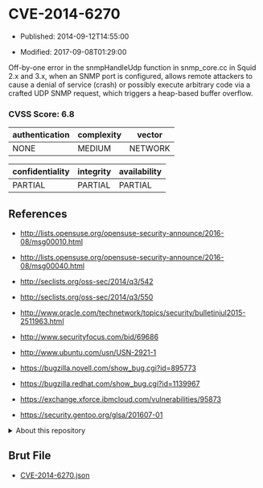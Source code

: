 # CVE-2014-6270

- Published: 2014-09-12T14:55:00

- Modified: 2017-09-08T01:29:00

Off-by-one error in the snmpHandleUdp function in snmp_core.cc in Squid 2.x and 3.x, when an SNMP port is configured, allows remote attackers to cause a denial of service (crash) or possibly execute arbitrary code via a crafted UDP SNMP request, which triggers a heap-based buffer overflow.

### CVSS Score: **6.8**

| authentication | complexity | vector |
| --- | --- | --- |
| NONE | MEDIUM | NETWORK |

| confidentiality | integrity | availability |
| --- | --- | --- |
| PARTIAL | PARTIAL | PARTIAL |

## References

* http://lists.opensuse.org/opensuse-security-announce/2016-08/msg00010.html

* http://lists.opensuse.org/opensuse-security-announce/2016-08/msg00040.html

* http://seclists.org/oss-sec/2014/q3/542

* http://seclists.org/oss-sec/2014/q3/550

* http://www.oracle.com/technetwork/topics/security/bulletinjul2015-2511963.html

* http://www.securityfocus.com/bid/69686

* http://www.ubuntu.com/usn/USN-2921-1

* https://bugzilla.novell.com/show_bug.cgi?id=895773

* https://bugzilla.redhat.com/show_bug.cgi?id=1139967

* https://exchange.xforce.ibmcloud.com/vulnerabilities/95873

* https://security.gentoo.org/glsa/201607-01

<details>
<summary>About this repository</summary> 

  This repository is part of the project [Live Hack CVE](https://github.com/Live-Hack-CVE). Main website can be found [www.live-hack.org](https://www.live-hack.org) 
  
  Made by [Sn0wAlice](https://github.com/Sn0wAlice) for the people that care about security and need to have a feed of the latest CVEs. Hope you enjoy it, don't forget to star the repo and follow me on [Twitter](https://twitter.com/Sn0wAlice) and [Github](https://github.com/Sn0wAlice). And that is my [personnal website](https://www.alice-snow.me/)

  - [Home Page](https://github.com/Live-Hack-CVE)
  - [Framework](https://github.com/Live-Hack-CVE/cve-framework)
  - [CVE database](https://github.com/Live-Hack-CVE/full_database)
  - [Changelog](https://github.com/Live-Hack-CVE/Changelog)
</details>

## Brut File

* [CVE-2014-6270.json](https://raw.githubusercontent.com/Live-Hack-CVE/full_database/main/cves/2014/CVE-2014-6270.json)

